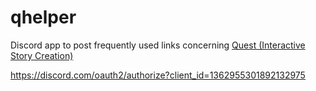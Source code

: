 # qhelper
Discord app to post frequently used links concerning [Quest (Interactive Story Creation)](https://github.com/textadventures/quest "https://github.com/textadventures/quest")

https://discord.com/oauth2/authorize?client_id=1362955301892132975